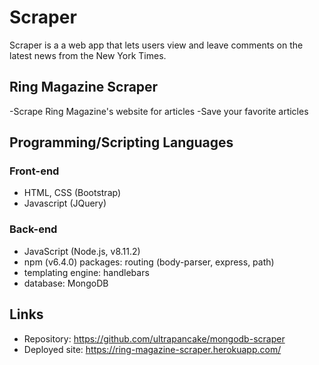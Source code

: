 # Scraper

Scraper is a a web app that lets users view and leave comments on the latest news from the New York Times.

## Ring Magazine Scraper

-Scrape Ring Magazine's website for articles
-Save your favorite articles

## Programming/Scripting Languages

### Front-end

- HTML, CSS (Bootstrap)
- Javascript (JQuery)

### Back-end

- JavaScript (Node.js, v8.11.2)
- npm (v6.4.0) packages: routing (body-parser, express, path)
- templating engine: handlebars
- database: MongoDB

## Links

- Repository: https://github.com/ultrapancake/mongodb-scraper
- Deployed site: https://ring-magazine-scraper.herokuapp.com/
